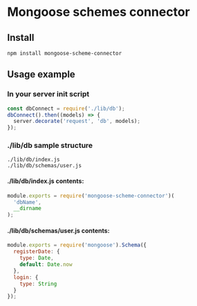 # Mongoose schemes connector

## Install

    npm install mongoose-scheme-connector

## Usage example

### In your server init script
```javascript
const dbConnect = require('./lib/db');
dbConnect().then((models) => {
  server.decorate('request', 'db', models);
});
```

### ./lib/db sample structure

    ./lib/db/index.js
    ./lib/db/schemas/user.js

#### ./lib/db/index.js contents:

```javascript
module.exports = require('mongoose-scheme-connector')(
  'dbName',
  __dirname
);
```

#### ./lib/db/schemas/user.js contents:
```javascript
module.exports = require('mongoose').Schema({
  registerDate: {
    type: Date,
    default: Date.now
  },
  login: {
    type: String
  }
});
```
